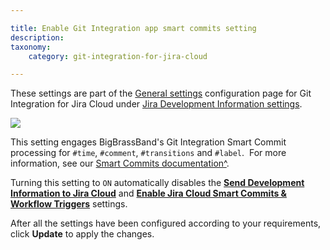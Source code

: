```yaml
---

title: Enable Git Integration app smart commits setting
description:
taxonomy:
    category: git-integration-for-jira-cloud

---
```



These settings are part of the [General settings](/git-integration-for-jira-cloud/General-Settings) configuration page for Git Integration for Jira Cloud under [Jira Development Information settings](/git-integration-for-jira-cloud/jira-development-information-settings/).

![](https://bigbrassband.atlassian.net/wiki/download/thumbnails/1207829205/gitcloud-gencfg-enable-app-smart-commits.png?version=1&modificationDate=1645098328920&cacheVersion=1&api=v2&width=548&height=253)

This setting engages BigBrassBand's Git Integration Smart Commit processing for `#time`, `#comment`, `#transitions` and `#label`.  For more information, see our [Smart Commits documentation^](/git-integration-for-jira-cloud/smart-commits/).

Turning this setting to `ON` automatically disables the [**Send Development Information to Jira Cloud**](/git-integration-for-jira-cloud/send-development-information-to-jira-cloud-setting/) and [**Enable Jira Cloud Smart Commits & Workflow Triggers**](/git-integration-for-jira-cloud/enable-jira-cloud-smart-commits-automation-for-jira-and-workflow-triggers-setting/) settings.


After all the settings have been configured according to your requirements, click **Update** to apply the changes.

